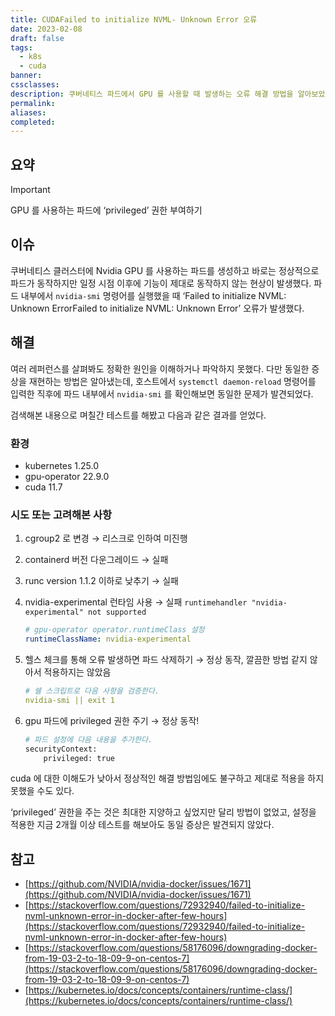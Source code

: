 ```yaml
---
title: CUDAFailed to initialize NVML- Unknown Error 오류
date: 2023-02-08
draft: false
tags:
  - k8s
  - cuda
banner: 
cssclasses: 
description: 쿠버네티스 파드에서 GPU 를 사용할 때 발생하는 오류 해결 방법을 알아보았다.
permalink: 
aliases: 
completed:
---
```

## 요약

> [!important]  
> GPU 를 사용하는 파드에 ‘privileged’ 권한 부여하기  

## 이슈

쿠버네티스 클러스터에 Nvidia GPU 를 사용하는 파드를 생성하고 바로는 정상적으로 파드가 동작하지만 일정 시점 이후에 기능이 제대로 동작하지 않는 현상이 발생했다. 파드 내부에서 `nvidia-smi` 명령어를 실행했을 때 ‘Failed to initialize NVML: Unknown ErrorFailed to initialize NVML: Unknown Error’ 오류가 발생했다.

  

## 해결

여러 레퍼런스를 살펴봐도 정확한 원인을 이해하거나 파악하지 못했다. 다만 동일한 증상을 재현하는 방법은 알아냈는데, 호스트에서 `systemctl daemon-reload` 명령어를 입력한 직후에 파드 내부에서 `nvidia-smi` 를 확인해보면 동일한 문제가 발견되었다.

  

검색해본 내용으로 며칠간 테스트를 해봤고 다음과 같은 결과를 얻었다.

  

### 환경

- kubernetes 1.25.0
- gpu-operator 22.9.0
- cuda 11.7

  

### 시도 또는 고려해본 사항

1. cgroup2 로 변경 → 리스크로 인하여 미진행
2. containerd 버전 다운그레이드 → 실패
3. runc version 1.1.2 이하로 낮추기 → 실패
4. nvidia-experimental 런타임 사용 → 실패 `runtimehandler "nvidia-experimental" not supported`
    
    ```YAML
    # gpu-operator operator.runtimeClass 설정
    runtimeClassName: nvidia-experimental
    ```
    
5. 헬스 체크를 통해 오류 발생하면 파드 삭제하기 → 정상 동작, 깔끔한 방법 같지 않아서 적용하지는 않았음
    
    ```YAML
    # 쉘 스크립트로 다음 사항을 검증한다.
    nvidia-smi || exit 1
    ```
    
6. gpu 파드에 privileged 권한 주기 → 정상 동작!
    
    ```Bash
    # 파드 설정에 다음 내용을 추가한다.
    securityContext:
        privileged: true
    ```
    

  

cuda 에 대한 이해도가 낮아서 정상적인 해결 방법임에도 불구하고 제대로 적용을 하지 못했을 수도 있다.

  

‘privileged’ 권한을 주는 것은 최대한 지양하고 싶었지만 달리 방법이 없었고, 설정을 적용한 지금 2개월 이상 테스트를 해보아도 동일 증상은 발견되지 않았다.

  

## 참고

- [https://github.com/NVIDIA/nvidia-docker/issues/1671](https://github.com/NVIDIA/nvidia-docker/issues/1671)
- [https://stackoverflow.com/questions/72932940/failed-to-initialize-nvml-unknown-error-in-docker-after-few-hours](https://stackoverflow.com/questions/72932940/failed-to-initialize-nvml-unknown-error-in-docker-after-few-hours)
- [https://stackoverflow.com/questions/58176096/downgrading-docker-from-19-03-2-to-18-09-9-on-centos-7](https://stackoverflow.com/questions/58176096/downgrading-docker-from-19-03-2-to-18-09-9-on-centos-7)
- [https://kubernetes.io/docs/concepts/containers/runtime-class/](https://kubernetes.io/docs/concepts/containers/runtime-class/)